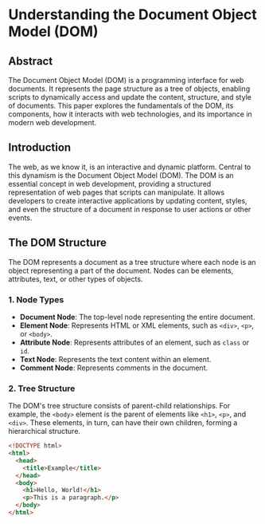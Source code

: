 # Understanding the Document Object Model (DOM)

## Abstract

The Document Object Model (DOM) is a programming interface for web documents. It represents the page structure as a tree of objects, enabling scripts to dynamically access and update the content, structure, and style of documents. This paper explores the fundamentals of the DOM, its components, how it interacts with web technologies, and its importance in modern web development.

## Introduction

The web, as we know it, is an interactive and dynamic platform. Central to this dynamism is the Document Object Model (DOM). The DOM is an essential concept in web development, providing a structured representation of web pages that scripts can manipulate. It allows developers to create interactive applications by updating content, styles, and even the structure of a document in response to user actions or other events.

## The DOM Structure

The DOM represents a document as a tree structure where each node is an object representing a part of the document. Nodes can be elements, attributes, text, or other types of objects.

### 1. Node Types

- **Document Node**: The top-level node representing the entire document.
- **Element Node**: Represents HTML or XML elements, such as `<div>`, `<p>`, or `<body>`.
- **Attribute Node**: Represents attributes of an element, such as `class` or `id`.
- **Text Node**: Represents the text content within an element.
- **Comment Node**: Represents comments in the document.

### 2. Tree Structure

The DOM's tree structure consists of parent-child relationships. For example, the `<body>` element is the parent of elements like `<h1>`, `<p>`, and `<div>`. These elements, in turn, can have their own children, forming a hierarchical structure.

```html
<!DOCTYPE html>
<html>
  <head>
    <title>Example</title>
  </head>
  <body>
    <h1>Hello, World!</h1>
    <p>This is a paragraph.</p>
  </body>
</html>


